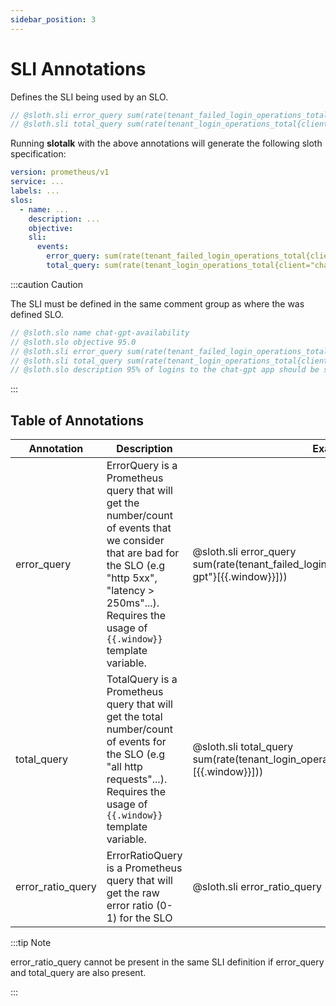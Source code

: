 ```yaml
---
sidebar_position: 3
---
```


# SLI Annotations

Defines the SLI being used by an SLO.

```go
// @sloth.sli error_query sum(rate(tenant_failed_login_operations_total{client="chat-gpt"}[{{.window}}])) OR on() vector(0)
// @sloth.sli total_query sum(rate(tenant_login_operations_total{client="chat-gpt"}[{{.window}}]))
```

Running **slotalk** with the above annotations will generate the following sloth specification:

```yaml
version: prometheus/v1
service: ...
labels: ...
slos:
  - name: ...
    description: ...
    objective: 
    sli:
      events:
        error_query: sum(rate(tenant_failed_login_operations_total{client="chat-gpt"}[{{.window}}])) OR on() vector(0)
        total_query: sum(rate(tenant_login_operations_total{client="chat-gpt"}[{{.window}}]))
```

:::caution Caution

The SLI must be defined in the same comment group as where the was defined SLO.

```go
// @sloth.slo name chat-gpt-availability
// @sloth.slo objective 95.0
// @sloth.sli error_query sum(rate(tenant_failed_login_operations_total{client="chat-gpt"}[{{.window}}])) OR on() vector(0)
// @sloth.sli total_query sum(rate(tenant_login_operations_total{client="chat-gpt"}[{{.window}}]))
// @sloth.slo description 95% of logins to the chat-gpt app should be successful.
```

:::

## Table of Annotations
| Annotation        | Description                                                                                                                                                                                                        | Example                                                                                                |
|-------------------|--------------------------------------------------------------------------------------------------------------------------------------------------------------------------------------------------------------------|--------------------------------------------------------------------------------------------------------|
| error_query       | ErrorQuery is a Prometheus query that will get the number/count of events that we consider that are bad for the SLO (e.g "http 5xx", "latency > 250ms"...). Requires the usage of `{{.window}}` template variable. | @sloth.sli error_query sum(rate(tenant_failed_login_operations_total{client="chat-gpt"}[{{.window}}])) |
| total_query       | TotalQuery is a Prometheus query that will get the total number/count of events for the SLO (e.g "all http requests"...). Requires the usage of `{{.window}}` template variable.                                   | @sloth.sli total_query sum(rate(tenant_login_operations_total{client="chat-gpt"}[{{.window}}]))        |
| error_ratio_query | ErrorRatioQuery is a Prometheus query that will get the raw error ratio (0-1) for the SLO                                                                                                                          | @sloth.sli error_ratio_query                                                                           |

:::tip Note

error_ratio_query cannot be present in the same SLI definition if error_query and total_query are also present.

:::
